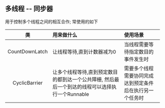 多线程 -- 同步器
----------
用于控制多个线程之间的相互合作; 常使用的如下

类 |  用来做什么 | 使用场景
:----: | :---- | :-----
CountDownLatch | 让线程等待,直到计数器减为0 | 当线程需要等待指定数目的事件发生时
CyclicBarrier  | 让多个线程等待,直到预定数目的都到达一个公共障栅, 然后最后一个到达的线程可以选择执行一个Runnable | 需要多个线程需要协同完成达到预定条件后在执行另一个任务时
